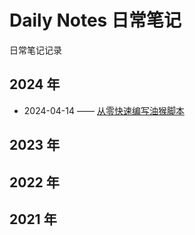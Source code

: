 # Daily Notes 日常笔记

日常笔记记录

## 2024 年

- 2024-04-14 —— [从零快速编写油猴脚本](./2024/001.md)

## 2023 年

## 2022 年

## 2021 年
